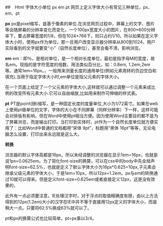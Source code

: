##　Html 字体大小单位 px em pt
网页上定义字体大小有常见三种单位，px、em、pt

**px**
px是pixel缩写，是基于像素的单位.在浏览网页过程中，屏幕上的文字、图片等会随屏幕的分辨率变化而变化，一个100px宽度大小的图片，在800×600分辨率下，要占屏幕宽度的1/8，但在1024×768下，则只占约1/10。所以如果在定义字体大小时，使用px作为单位，那一旦用户改变显示器分辨率从800到1024，用户实际看到的文字就要变“小”（自然长度单位），甚至会看不清，影响浏览。 

**em**
em：即％，是相对单位，是一个相对长度单位，最初是指字母M的宽度，故名em。现指的是字符宽度的倍数，用法类似百分比，如：0.8em, 1.2em,2em等。通常1em=16px。，一般用来测量长度的通用单位(例如元素周转的页边空白和填充),当用于指定字体大小时,em单位是指父元素的字体大小。

在一个页面上给定了一个父元素的字体大小,这样就可以通过调整一个元素来成比例的改变所有元素大小.它可以自由缩放,比如用来制作可伸缩的样式表。

**pt**
PT是point(磅)缩写，是一种固定长度的度量单位,大小为1/72英寸。如果在web上使用pt做单位的文字，字体的大小在不同屏幕（同样分辨率）下一样，这样可能会对排版有影响，但在Word中使用pt相当方便。因为使用Word主要目的都不是为了屏幕浏览，而是输出打印。当打印到实体时，pt作为一个自然长度单位就方便实用了：比如Word中普通的文档都用“宋体 9pt”，标题用“黑体 16pt”等等，无论电脑怎么设置，打印出来永远就是这么大。

**转换**
 
浏览器的默认字体高都是16px，所以未经调整的浏览器在显示1em=16px，也就是说1px=0.0625em。为了简化font-size的换算，可以在css中的body中先全局声明font-size=62.5%，也就是定义了默认字体大小为16px*0.625=10px,子元素会继承父级元素的字体大小，于是1em=10px，所以12px=1.2em。px与em的转换通过10就可以得来。但是定义font-size=0.625em或者直接定义12px，这是没有效果的，


此外有一点必须要注意，IE处理汉字时，对于浮点的取值精确度有限，由以上方法得到的12px(1.2em)大小的汉字在IE中并不等于直接用12px定义的字体大小，而是稍大一点。只要将62.5%换成63%就可以了。
 
pt和px的换算公式也比较简单，pt=px乘以3/4。
